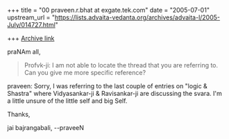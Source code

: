 +++
title = "00 praveen.r.bhat at exgate.tek.com"
date = "2005-07-01"
upstream_url = "https://lists.advaita-vedanta.org/archives/advaita-l/2005-July/014727.html"

+++
[Archive link](https://lists.advaita-vedanta.org/archives/advaita-l/2005-July/014727.html)

praNAm all,

> Profvk-ji:
> I am not able to locate the thread  that you are referring
> to. Can you give me more specific reference?

praveen: Sorry, I was referring to the last couple of entries on "logic &
Shastra" where Vidyasankar-ji & Ravisankar-ji are discussing the svara. I'm
a little unsure of the little self and big Self.

Thanks,

jai bajrangabali,
--praveeN

